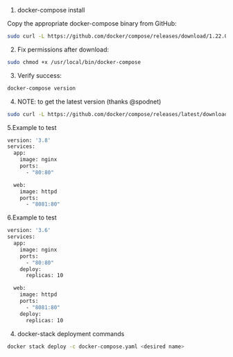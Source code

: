 1. docker-compose install

Copy the appropriate docker-compose binary from GitHub:


```sh
sudo curl -L https://github.com/docker/compose/releases/download/1.22.0/docker-compose-$(uname -s)-$(uname -m) -o /usr/local/bin/docker-compose
```

2. Fix permissions after download:
```sh
sudo chmod +x /usr/local/bin/docker-compose
```
    
3. Verify success:

```sh
docker-compose version
```
4. NOTE: to get the latest version (thanks @spodnet)

```sh
sudo curl -L https://github.com/docker/compose/releases/latest/download/docker-compose-$(uname -s)-$(uname -m) -o /usr/local/bin/docker-compose
```
5.Example to test
```sh
version: '3.8'
services:
  app: 
    image: nginx
    ports:
      - "80:80"

  web: 
    image: httpd
    ports:
      - "8081:80"
```
6.Example to test
```sh
version: '3.6'
services:
  app:
    image: nginx
    ports:
      - "80:80"
    deploy:
      replicas: 10

  web:
    image: httpd
    ports:
      - "8081:80"
    deploy:
      replicas: 10
```

4. docker-stack deployment commands

```sh
docker stack deploy -c docker-compose.yaml <desired name>
```

